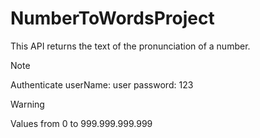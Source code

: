 # NumberToWordsProject

This API returns the text of the pronunciation of a number.

> [!Note]
> Authenticate
> userName: user
> password: 123

> [!WARNING]
> Values from 0 to 999.999.999.999




